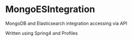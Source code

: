 # MongoESIntegration
MongoDB and Elasticsearch integration accessing via API

Written using Spring4 and Profiles

